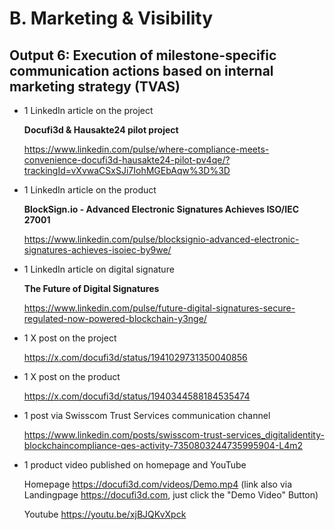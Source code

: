 # B. Marketing & Visibility

## Output 6: Execution of milestone-specific communication actions based on internal marketing strategy (TVAS)

- 1 LinkedIn article on the project

   **Docufi3d & Hausakte24 pilot project**
  
  https://www.linkedin.com/pulse/where-compliance-meets-convenience-docufi3d-hausakte24-pilot-pv4qe/?trackingId=vXvwaCSxSJi7IohMGEbAqw%3D%3D

- 1 LinkedIn article on the product

  **BlockSign.io - Advanced Electronic Signatures Achieves ISO/IEC 27001**
  
  https://www.linkedin.com/pulse/blocksignio-advanced-electronic-signatures-achieves-isoiec-by9we/
  
- 1 LinkedIn article on digital signature

  **The Future of Digital Signatures**
  
  https://www.linkedin.com/pulse/future-digital-signatures-secure-regulated-now-powered-blockchain-y3nge/

- 1 X post on the project

  https://x.com/docufi3d/status/1941029731350040856

- 1 X post on the product

  https://x.com/docufi3d/status/1940344588184535474

- 1 post via Swisscom Trust Services communication channel
  
  https://www.linkedin.com/posts/swisscom-trust-services_digitalidentity-blockchaincompliance-qes-activity-7350803244735995904-L4m2

- 1 product video published on homepage and YouTube
  
  Homepage https://docufi3d.com/videos/Demo.mp4  (link also via Landingpage https://docufi3d.com, just click the "Demo Video" Button)

  Youtube https://youtu.be/xjBJQKvXpck

  

  
